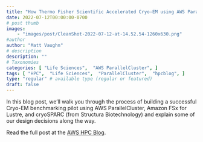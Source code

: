 ```yaml
---
title: "How Thermo Fisher Scientific Accelerated Cryo-EM using AWS ParallelCluster"
date: 2022-07-12T00:00:00-0700
# post thumb
images:
    - "images/post/CleanShot-2022-07-12-at-14.52.54-1260x630.png"
#author
author: "Matt Vaughn"
# description
description: ""
# Taxonomies
categories: [ "Life Sciences",  "AWS ParallelCluster", ]
tags: [ "HPC",  "Life Sciences",  "ParallelCluster",  "hpcblog", ]
type: "regular" # available type (regular or featured)
draft: false
---
```


In this blog post, we’ll walk you through the process of building a successful Cryo-EM benchmarking pilot using AWS ParallelCluster, Amazon FSx for Lustre, and cryoSPARC (from Structura Biotechnology) and explain some of our design decisions along the way.

Read the full post at the [AWS HPC Blog](https://aws.amazon.com/blogs/hpc/how-thermo-fisher-scientific-accelerated-cryo-em-using-aws-parallelcluster/).
